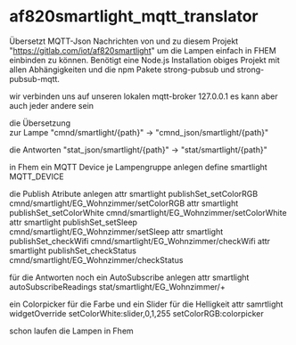 # af820smartlight_mqtt_translator

Übersetzt MQTT-Json Nachrichten von und zu diesem Projekt "https://gitlab.com/iot/af820smartlight" um die Lampen einfach in FHEM einbinden zu können.
Benötigt eine Node.js Installation obiges Projekt mit allen Abhängigkeiten und die npm Pakete
strong-pubsub und strong-pubsub-mqtt.

wir verbinden uns auf unseren lokalen mqtt-broker 127.0.0.1 es kann  aber auch jeder andere sein

die Übersetzung   
zur Lampe       "cmnd/smartlight/{path}" -> "cmnd_json/smartlight/{path}" 

die Antworten   "stat_json/smartlight/{path}" -> "stat/smartlight/{path}"

in Fhem ein MQTT Device je Lampengruppe anlegen
define smartlight MQTT_DEVICE

die Publish Atribute anlegen
attr smartlight publishSet_setColorRGB cmnd/smartlight/EG_Wohnzimmer/setColorRGB
attr smartlight publishSet_setColorWhite cmnd/smartlight/EG_Wohnzimmer/setColorWhite 
attr smartlight publishSet_setSleep cmnd/smartlight/EG_Wohnzimmer/setSleep
attr smartlight publishSet_checkWifi cmnd/smartlight/EG_Wohnzimmer/checkWifi
attr smartlight publishSet_checkStatus cmnd/smartlight/EG_Wohnzimmer/checkStatus

für die Antworten noch ein AutoSubscribe anlegen
attr smartlight autoSubscribeReadings stat/smartlight/EG_Wohnzimmer/+

ein Colorpicker für die Farbe und ein Slider für die Helligkeit
attr samrtlight widgetOverride setColorWhite:slider,0,1,255 setColorRGB:colorpicker

schon laufen die Lampen in Fhem 
